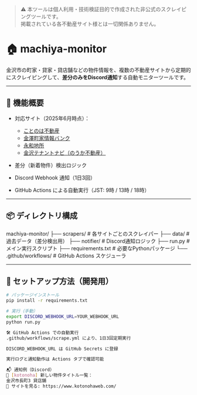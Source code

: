 > ⚠️ 本ツールは個人利用・技術検証目的で作成された非公式のスクレイピングツールです。  
> 掲載されている各不動産サイト様とは一切関係ありません。

# 🏠 machiya-monitor

金沢市の町家・貸家・貸店舗などの物件情報を、複数の不動産サイトから定期的にスクレイピングして、**差分のみをDiscord通知**する自動モニターツールです。

---

## 🚀 機能概要

- 対応サイト（2025年6月時点）：
  - [ことのは不動産](https://www.kotonohaweb.com/)
  - [金澤町家情報バンク](https://bank.kanazawa-machiyajouho.jp/)
  - [永和地所](https://www.eiwa-land.co.jp/)
  - [金沢テナントナビ（のうか不動産）](https://tenant.noka.co.jp/property)

- 差分（新着物件）検出ロジック
- Discord Webhook 通知（1日3回）
- GitHub Actions による自動実行（JST: 9時 / 13時 / 18時）

---

## 📦 ディレクトリ構成

machiya-monitor/
├── scrapers/ # 各サイトごとのスクレイパー
├── data/ # 過去データ（差分検出用）
├── notifier/ # Discord通知ロジック
├── run.py # メイン実行スクリプト
├── requirements.txt # 必要なPythonパッケージ
└── .github/workflows/ # GitHub Actions スケジューラ


---

## 🔧 セットアップ方法（開発用）

```bash
# パッケージインストール
pip install -r requirements.txt

# 実行（手動）
export DISCORD_WEBHOOK_URL=YOUR_WEBHOOK_URL
python run.py

🛠 GitHub Actions での自動実行
.github/workflows/scrape.yml により、1日3回定期実行

DISCORD_WEBHOOK_URL は GitHub Secrets に登録

実行ログと通知動作は Actions タブで確認可能

📬 通知例（Discord）
📢 [kotonoha] 新しい物件タイトル一覧：
金沢市長町3 貸店舗
🔗 サイトを見る: https://www.kotonohaweb.com/

